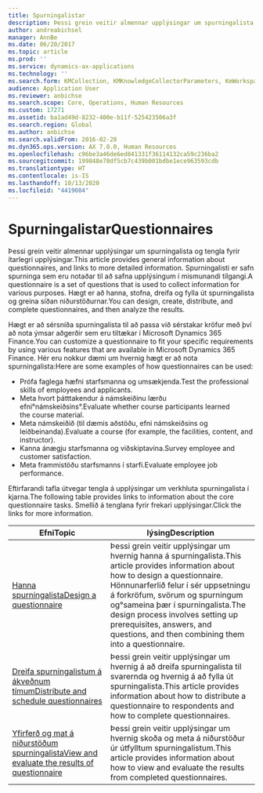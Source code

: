 ```yaml
---
title: Spurningalistar
description: Þessi grein veitir almennar upplýsingar um spurningalista og tengla fyrir ítarlegri upplýsingar. Spurningalisti er safn spurninga sem eru notaðar til að safna upplýsingum í mismunandi tilgangi. Hægt er að hanna, stofna, dreifa og fylla út spurningalista og greina síðan niðurstöðurnar.
author: andreabichsel
manager: AnnBe
ms.date: 06/20/2017
ms.topic: article
ms.prod: ''
ms.service: dynamics-ax-applications
ms.technology: ''
ms.search.form: KMCollection, KMKnowledgeCollectorParameters, KmWorkspace, HcmLearningWorkspace
audience: Application User
ms.reviewer: anbichse
ms.search.scope: Core, Operations, Human Resources
ms.custom: 17271
ms.assetid: ba1ad49d-8232-400e-b11f-525423506a3f
ms.search.region: Global
ms.author: anbichse
ms.search.validFrom: 2016-02-28
ms.dyn365.ops.version: AX 7.0.0, Human Resources
ms.openlocfilehash: c96be3a46de6ed841331f36114132ca59c236ba2
ms.sourcegitcommit: 199848e78df5cb7c439b001bdbe1ece963593cdb
ms.translationtype: HT
ms.contentlocale: is-IS
ms.lasthandoff: 10/13/2020
ms.locfileid: "4419084"
---
```

# <a name="questionnaires"></a><span data-ttu-id="85aa7-105">Spurningalistar</span><span class="sxs-lookup"><span data-stu-id="85aa7-105">Questionnaires</span></span>

<span data-ttu-id="85aa7-106">Þessi grein veitir almennar upplýsingar um spurningalista og tengla fyrir ítarlegri upplýsingar.</span><span class="sxs-lookup"><span data-stu-id="85aa7-106">This article provides general information about questionnaires, and links to more detailed information.</span></span> <span data-ttu-id="85aa7-107">Spurningalisti er safn spurninga sem eru notaðar til að safna upplýsingum í mismunandi tilgangi.</span><span class="sxs-lookup"><span data-stu-id="85aa7-107">A questionnaire is a set of questions that is used to collect information for various purposes.</span></span> <span data-ttu-id="85aa7-108">Hægt er að hanna, stofna, dreifa og fylla út spurningalista og greina síðan niðurstöðurnar.</span><span class="sxs-lookup"><span data-stu-id="85aa7-108">You can design, create, distribute, and complete questionnaires, and then analyze the results.</span></span> 

<span data-ttu-id="85aa7-109">Hægt er að sérsníða spurningalista til að passa við sérstakar kröfur með því að nota ýmsar aðgerðir sem eru tiltækar í Microsoft Dynamics 365 Finance.</span><span class="sxs-lookup"><span data-stu-id="85aa7-109">You can customize a questionnaire to fit your specific requirements by using various features that are available in Microsoft Dynamics 365 Finance.</span></span> <span data-ttu-id="85aa7-110">Hér eru nokkur dæmi um hvernig hægt er að nota spurningalista:</span><span class="sxs-lookup"><span data-stu-id="85aa7-110">Here are some examples of how questionnaires can be used:</span></span>

-   <span data-ttu-id="85aa7-111">Prófa faglega hæfni starfsmanna og umsækjenda.</span><span class="sxs-lookup"><span data-stu-id="85aa7-111">Test the professional skills of employees and applicants.</span></span>
-   <span data-ttu-id="85aa7-112">Meta hvort þátttakendur á námskeiðinu lærðu efni°námskeiðsins°.</span><span class="sxs-lookup"><span data-stu-id="85aa7-112">Evaluate whether course participants learned the course material.</span></span>
-   <span data-ttu-id="85aa7-113">Meta námskeiðið (til dæmis aðstöðu, efni námskeiðsins og leiðbeinanda).</span><span class="sxs-lookup"><span data-stu-id="85aa7-113">Evaluate a course (for example, the facilities, content, and instructor).</span></span>
-   <span data-ttu-id="85aa7-114">Kanna ánægju starfsmanna og viðskiptavina.</span><span class="sxs-lookup"><span data-stu-id="85aa7-114">Survey employee and customer satisfaction.</span></span>
-   <span data-ttu-id="85aa7-115">Meta frammistöðu starfsmanns í starfi.</span><span class="sxs-lookup"><span data-stu-id="85aa7-115">Evaluate employee job performance.</span></span>

<span data-ttu-id="85aa7-116">Eftirfarandi tafla útvegar tengla á upplýsingar um verkhluta spurningalista í kjarna.</span><span class="sxs-lookup"><span data-stu-id="85aa7-116">The following table provides links to information about the core questionnaire tasks.</span></span> <span data-ttu-id="85aa7-117">Smellið á tenglana fyrir frekari upplýsingar.</span><span class="sxs-lookup"><span data-stu-id="85aa7-117">Click the links for more information.</span></span>

| <span data-ttu-id="85aa7-118">Efni</span><span class="sxs-lookup"><span data-stu-id="85aa7-118">Topic</span></span>| <span data-ttu-id="85aa7-119">lýsing</span><span class="sxs-lookup"><span data-stu-id="85aa7-119">Description</span></span>|
|------|------------|
| [<span data-ttu-id="85aa7-120">Hanna spurningalista</span><span class="sxs-lookup"><span data-stu-id="85aa7-120">Design a questionnaire</span></span>](hr-learning-design-questionnaires.md) | <span data-ttu-id="85aa7-121">Þessi grein veitir upplýsingar um hvernig hanna á spurningalista.</span><span class="sxs-lookup"><span data-stu-id="85aa7-121">This article provides information about how to design a questionnaire.</span></span> <span data-ttu-id="85aa7-122">Hönnunarferlið felur í sér uppsetningu á forkröfum, svörum og spurningum og°sameina þær í spurningalista.</span><span class="sxs-lookup"><span data-stu-id="85aa7-122">The design process involves setting up prerequisites, answers, and questions, and then combining them into a questionnaire.</span></span> |
| [<span data-ttu-id="85aa7-123">Dreifa spurningalistum á ákveðnum tímum</span><span class="sxs-lookup"><span data-stu-id="85aa7-123">Distribute and schedule questionnaires</span></span>](hr-learning-distribute-questionnaires.md) | <span data-ttu-id="85aa7-124">Þessi grein veitir upplýsingar um hvernig á að dreifa spurningalista til svarernda og hvernig á að fylla út spurningalista.</span><span class="sxs-lookup"><span data-stu-id="85aa7-124">This article provides information about how to distribute a questionnaire to respondents and how to complete questionnaires.</span></span> |
| [<span data-ttu-id="85aa7-125">Yfirferð og mat á niðurstöðum spurningalista</span><span class="sxs-lookup"><span data-stu-id="85aa7-125">View and evaluate the results of questionnaire</span></span>](hr-learning-evaluate-questionnaire-results.md) | <span data-ttu-id="85aa7-126">Þessi grein veitir upplýsingar um hvernig skoða og meta á niðurstöður úr útfylltum spurningalistum.</span><span class="sxs-lookup"><span data-stu-id="85aa7-126">This article provides information about how to view and evaluate the results from completed questionnaires.</span></span> |
